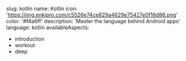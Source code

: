 slug: kotlin
name: Kotlin
icon: 'https://img.enkipro.com/c5526e74ce829a4629e75427e0f16d86.png'
color: '#f4a6ff'
description: 'Master the language behind Android apps'
language: kotlin
availableAspects:
  - introduction
  - workout
  - deep

